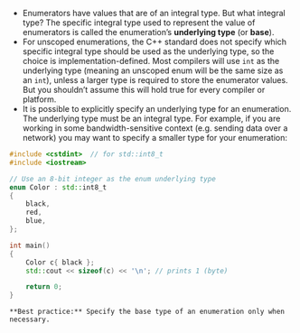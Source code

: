 - Enumerators have values that are of an integral type. But what integral type? The specific integral type used to represent the value of enumerators is called the enumeration’s **underlying type** (or **base**).
- For unscoped enumerations, the C++ standard does not specify which specific integral type should be used as the underlying type, so the choice is implementation-defined. Most compilers will use `int` as the underlying type (meaning an unscoped enum will be the same size as an `int`), unless a larger type is required to store the enumerator values. But you shouldn’t assume this will hold true for every compiler or platform.
- It is possible to explicitly specify an underlying type for an enumeration. The underlying type must be an integral type. For example, if you are working in some bandwidth-sensitive context (e.g. sending data over a network) you may want to specify a smaller type for your enumeration:

```cpp
#include <cstdint>  // for std::int8_t
#include <iostream>

// Use an 8-bit integer as the enum underlying type
enum Color : std::int8_t
{
    black,
    red,
    blue,
};

int main()
{
    Color c{ black };
    std::cout << sizeof(c) << '\n'; // prints 1 (byte)

    return 0;
}
```

```ad-tip
**Best practice:** Specify the base type of an enumeration only when necessary.
```
